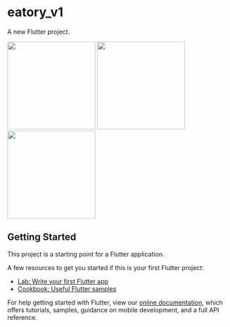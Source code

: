# eatory_v1

A new Flutter project.

<img src="https://github.com/joshh152/Eatini/blob/master/assets/images/s1.jpg" width="200"> <img src="https://github.com/joshh152/Eatini/blob/master/assets/images/s3.jpg" width="200"> <img src="https://github.com/joshh152/Eatini/blob/master/assets/images/s4.jpg" width="200">

## Getting Started

This project is a starting point for a Flutter application.

A few resources to get you started if this is your first Flutter project:

- [Lab: Write your first Flutter app](https://flutter.dev/docs/get-started/codelab)
- [Cookbook: Useful Flutter samples](https://flutter.dev/docs/cookbook)

For help getting started with Flutter, view our
[online documentation](https://flutter.dev/docs), which offers tutorials,
samples, guidance on mobile development, and a full API reference.
